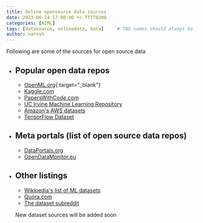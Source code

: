 ```yaml
---
title: Online opensource data sources
date: 2023-06-14 17:00:00 +/-TTTT0200
categories: [AIML]
tags: [datasource, onlinedata, data]     # TAG names should always be lowercase
author: naresh
---
```


Following are some of the sources for open source data

- ## Popular open data repos
    - [OpenML.org](https://openml.org/){:target="_blank"} 
    - [Kaggle.com](https://kaggle.com)
    - [PapersWithCode.com](https://paperswithcode.com/datasets)
    - [UC Irvine Machine Learning Repository](https://archive.ics.uci.edu/)
    - [Amazon's AWS datasets](https://registry.opendata.aws/)
    - [TensorFlow Dataset](https://www.tensorflow.org/datasets)
- ## Meta portals (list of open source data repos)
    - [DataPortals.org](https://dataportals.org/)
    - [OpenDataMonitor.eu](https://opendatamonitor.eu/frontend/web/index.php?r=dashboard%2Findex)

- ## Other listings
    - [Wikipedia's list of ML datasets](https://en.wikipedia.org/wiki/List_of_datasets_for_machine-learning_research)
    - [Quora.com](https://www.quora.com/Where-can-I-find-large-datasets-open-to-the-public)
    - [The dataset subreddit](https://www.reddit.com/r/datasets/)

    New dataset sources will be added soon
